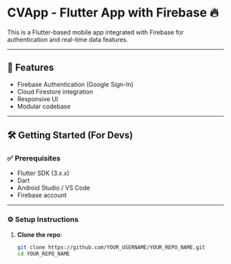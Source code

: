 # CVApp - Flutter App with Firebase 🔥

This is a Flutter-based mobile app integrated with Firebase for authentication and real-time data features.

---

## 🚀 Features

- Firebase Authentication (Google Sign-In)
- Cloud Firestore integration
- Responsive UI
- Modular codebase

---

## 🛠️ Getting Started (For Devs)

### ✅ Prerequisites

- Flutter SDK (3.x.x)
- Dart
- Android Studio / VS Code
- Firebase account

---

### ⚙️ Setup Instructions

1. **Clone the repo**:

   ```bash
   git clone https://github.com/YOUR_USERNAME/YOUR_REPO_NAME.git
   cd YOUR_REPO_NAME

